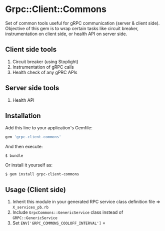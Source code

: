 # Grpc::Client::Commons

Set of common tools useful for gRPC communication (server & client side). Objective of this gem is to wrap certain tasks like circuit breaker, instrumentation on client side, or health API on server side.  

## Client side tools

1. Circuit breaker (using Stoplight)
2. Instrumentation of gRPC calls
3. Health check of any gPRC APIs

## Server side tools

1. Health API

## Installation

Add this line to your application's Gemfile:

```ruby
gem 'grpc-client-commons'
```

And then execute:

    $ bundle

Or install it yourself as:

    $ gem install grpc-client-commons

## Usage (Client side)

1. Inherit this module in your generated RPC service class definition file => `X_services_pb.rb`
1. Include `GrpcCommons::GenericService` class instead of `GRPC::GenericService`
2. Set `ENV['GRPC_COMMONS_COOLOFF_INTERVAL']` = <cool-off interval to retry service call when circuit is red>